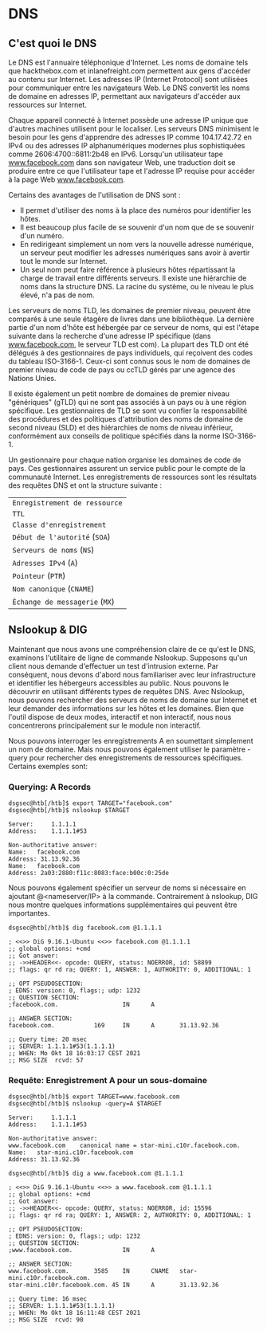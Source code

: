 # DNS

## C'est quoi le DNS

Le DNS est l'annuaire téléphonique d'Internet. Les noms de domaine tels que hackthebox.com et inlanefreight.com permettent aux gens d'accéder au contenu sur Internet. Les adresses IP (Internet Protocol) sont utilisées pour communiquer entre les navigateurs Web. Le DNS convertit les noms de domaine en adresses IP, permettant aux navigateurs d'accéder aux ressources sur Internet.

Chaque appareil connecté à Internet possède une adresse IP unique que d'autres machines utilisent pour le localiser. Les serveurs DNS minimisent le besoin pour les gens d'apprendre des adresses IP comme 104.17.42.72 en IPv4 ou des adresses IP alphanumériques modernes plus sophistiquées comme 2606:4700::6811:2b48 en IPv6. Lorsqu'un utilisateur tape www.facebook.com dans son navigateur Web, une traduction doit se produire entre ce que l'utilisateur tape et l'adresse IP requise pour accéder à la page Web www.facebook.com.

Certains des avantages de l'utilisation de DNS sont :

+ Il permet d'utiliser des noms à la place des numéros pour identifier les hôtes.
+ Il est beaucoup plus facile de se souvenir d'un nom que de se souvenir d'un numéro.
+ En redirigeant simplement un nom vers la nouvelle adresse numérique, un serveur peut modifier les adresses numériques sans avoir à avertir tout le monde sur Internet.
+ Un seul nom peut faire référence à plusieurs hôtes répartissant la charge de travail entre différents serveurs.
Il existe une hiérarchie de noms dans la structure DNS. La racine du système, ou le niveau le plus élevé, n'a pas de nom.

Les serveurs de noms TLD, les domaines de premier niveau, peuvent être comparés à une seule étagère de livres dans une bibliothèque. La dernière partie d'un nom d'hôte est hébergée par ce serveur de noms, qui est l'étape suivante dans la recherche d'une adresse IP spécifique (dans www.facebook.com, le serveur TLD est com). La plupart des TLD ont été délégués à des gestionnaires de pays individuels, qui reçoivent des codes du tableau ISO-3166-1. Ceux-ci sont connus sous le nom de domaines de premier niveau de code de pays ou ccTLD gérés par une agence des Nations Unies.

Il existe également un petit nombre de domaines de premier niveau "génériques" (gTLD) qui ne sont pas associés à un pays ou à une région spécifique. Les gestionnaires de TLD se sont vu confier la responsabilité des procédures et des politiques d'attribution des noms de domaine de second niveau (SLD) et des hiérarchies de noms de niveau inférieur, conformément aux conseils de politique spécifiés dans la norme ISO-3166-1.

Un gestionnaire pour chaque nation organise les domaines de code de pays. Ces gestionnaires assurent un service public pour le compte de la communauté Internet. Les enregistrements de ressources sont les résultats des requêtes DNS et ont la structure suivante :

| |
| --- |
| `Enregistrement de ressource` | Un nom de domaine, généralement un nom de domaine complet, est la première partie d'un enregistrement de ressource. Si vous n'utilisez pas de nom de domaine complet, le nom de la zone où se trouve l'enregistrement sera ajouté à la fin du nom. |
| `TTL` | En secondes, la durée de vie ("TTL") est par défaut la valeur minimale spécifiée dans l'enregistrement SOA. |
| `Classe d'enregistrement` | Internet, Hésiode ou Chaos |
| `Début de l'autorité` (`SOA`) | Il doit être le premier dans un fichier de zone car il indique le début d'une zone. Chaque zone ne peut avoir qu'un seul enregistrement `SOA` et contient en outre les valeurs de la zone, telles qu'un numéro de série et plusieurs délais d'expiration. |
| `Serveurs de noms` (`NS`) | La base de données distribuée est liée par `NS` Records. Ils sont en charge du serveur de noms faisant autorité d'une zone et de l'autorité d'une zone enfant sur un serveur de noms. |
| `Adresses IPv4` (`A`) | L'enregistrement A n'est qu'un mappage entre un nom d'hôte et une adresse IP. Les zones "Transférer" sont celles avec des enregistrements `A`. |
| `Pointeur` (`PTR`) | L'enregistrement PTR est un mappage entre une adresse IP et un nom d'hôte. Les zones "inversées" sont celles qui ont des enregistrements `PTR`. |
| `Nom canonique` (`CNAME`) | Un nom d'hôte d'alias est mappé à un nom d'hôte d'enregistrement `A` à l'aide de l'enregistrement `CNAME`. |
| `Échange de messagerie` (`MX`) | L'enregistrement `MX` identifie un hôte qui acceptera les e-mails d'un hôte spécifique. Une valeur de priorité a été affectée à l'hôte spécifié. Plusieurs enregistrements MX peuvent exister sur le même hôte et une liste hiérarchisée est constituée des enregistrements d'un hôte spécifique. |

## Nslookup & DIG
Maintenant que nous avons une compréhension claire de ce qu'est le DNS, examinons l'utilitaire de ligne de commande Nslookup. Supposons qu'un client nous demande d'effectuer un test d'intrusion externe. Par conséquent, nous devons d'abord nous familiariser avec leur infrastructure et identifier les hébergeurs accessibles au public. Nous pouvons le découvrir en utilisant différents types de requêtes DNS. Avec Nslookup, nous pouvons rechercher des serveurs de noms de domaine sur Internet et leur demander des informations sur les hôtes et les domaines. Bien que l'outil dispose de deux modes, interactif et non interactif, nous nous concentrerons principalement sur le module non interactif.

Nous pouvons interroger les enregistrements A en soumettant simplement un nom de domaine. Mais nous pouvons également utiliser le paramètre -query pour rechercher des enregistrements de ressources spécifiques. Certains exemples sont:

### Querying: A Records
```
dsgsec@htb[/htb]$ export TARGET="facebook.com"
dsgsec@htb[/htb]$ nslookup $TARGET

Server:		1.1.1.1
Address:	1.1.1.1#53

Non-authoritative answer:
Name:	facebook.com
Address: 31.13.92.36
Name:	facebook.com
Address: 2a03:2880:f11c:8083:face:b00c:0:25de
```

Nous pouvons également spécifier un serveur de noms si nécessaire en ajoutant @<nameserver/IP> à la commande. Contrairement à nslookup, DIG nous montre quelques informations supplémentaires qui peuvent être importantes.

```
dsgsec@htb[/htb]$ dig facebook.com @1.1.1.1

; <<>> DiG 9.16.1-Ubuntu <<>> facebook.com @1.1.1.1
;; global options: +cmd
;; Got answer:
;; ->>HEADER<<- opcode: QUERY, status: NOERROR, id: 58899
;; flags: qr rd ra; QUERY: 1, ANSWER: 1, AUTHORITY: 0, ADDITIONAL: 1

;; OPT PSEUDOSECTION:
; EDNS: version: 0, flags:; udp: 1232
;; QUESTION SECTION:
;facebook.com.                  IN      A

;; ANSWER SECTION:
facebook.com.           169     IN      A       31.13.92.36

;; Query time: 20 msec
;; SERVER: 1.1.1.1#53(1.1.1.1)
;; WHEN: Mo Okt 18 16:03:17 CEST 2021
;; MSG SIZE  rcvd: 57
```

### Requête: Enregistrement A pour un sous-domaine
```
dsgsec@htb[/htb]$ export TARGET=www.facebook.com
dsgsec@htb[/htb]$ nslookup -query=A $TARGET

Server:		1.1.1.1
Address:	1.1.1.1#53

Non-authoritative answer:
www.facebook.com	canonical name = star-mini.c10r.facebook.com.
Name:	star-mini.c10r.facebook.com
Address: 31.13.92.36
```

```
dsgsec@htb[/htb]$ dig a www.facebook.com @1.1.1.1

; <<>> DiG 9.16.1-Ubuntu <<>> a www.facebook.com @1.1.1.1
;; global options: +cmd
;; Got answer:
;; ->>HEADER<<- opcode: QUERY, status: NOERROR, id: 15596
;; flags: qr rd ra; QUERY: 1, ANSWER: 2, AUTHORITY: 0, ADDITIONAL: 1

;; OPT PSEUDOSECTION:
; EDNS: version: 0, flags:; udp: 1232
;; QUESTION SECTION:
;www.facebook.com.              IN      A

;; ANSWER SECTION:
www.facebook.com.       3585    IN      CNAME   star-mini.c10r.facebook.com.
star-mini.c10r.facebook.com. 45 IN      A       31.13.92.36

;; Query time: 16 msec
;; SERVER: 1.1.1.1#53(1.1.1.1)
;; WHEN: Mo Okt 18 16:11:48 CEST 2021
;; MSG SIZE  rcvd: 90
```

